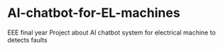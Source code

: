 # AI-chatbot-for-EL-machines
EEE final year Project about AI chatbot system for electrical machine to detects faults 

